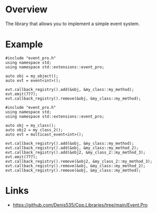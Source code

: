 # Overview

The library that allows you to implement a simple event system.

# Example

```
#include "event_pro.h"
using namespace std;
using namespace std::extensions::event_pro;

auto obj = my_object();
auto evt = event<int>();

evt.callback_registry().add(&obj, &my_class::my_method);
evt.emit(777);
evt.callback_registry().remove(&obj, &my_class::my_method);
```

```
#include "event_pro.h"
using namespace std;
using namespace std::extensions::event_pro;

auto obj = my_class();
auto obj2 = my_class_2();
auto evt = multicast_event<int>();

evt.callback_registry().add(&obj, &my_class::my_method);
evt.callback_registry().add(&obj, &my_class::my_method_2);
evt.callback_registry().add(&obj2, &my_class_2::my_method_3);
evt.emit(777);
evt.callback_registry().remove(&obj2, &my_class_2::my_method_3);
evt.callback_registry().remove(&obj, &my_class::my_method_2);
evt.callback_registry().remove(&obj, &my_class::my_method);
```

# Links

- https://github.com/Denis535/Cpp.Libraries/tree/main/Event.Pro
